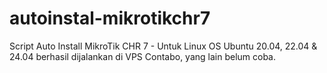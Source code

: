 # autoinstal-mikrotikchr7
Script Auto Install MikroTik CHR 7 - Untuk Linux OS Ubuntu 20.04, 22.04 &amp; 24.04
berhasil dijalankan di VPS Contabo, yang lain belum coba.
